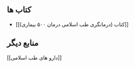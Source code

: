 ## کتاب ها

- [[(کتاب (درمانگری طب اسلامی درمان ۵۰۰ بیماری]]




## منابع دیگر

[[دارو های طب اسلامی]]